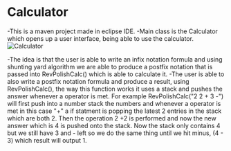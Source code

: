 # Calculator
-This is a maven project made in eclipse IDE. 
-Main class is the Calculator which opens up a user interface, being able to use the calculator.
![Calculator](https://user-images.githubusercontent.com/95189863/144626005-302c3f25-939c-4860-a669-16e15ba0ff10.JPG)

-The idea is that the user is able to write an infix notation formula and using shunting yard algorithm we are able to produce
a postfix notation that is passed into RevPolishCalc() which is able to calculate it. 
-The user is able to also write a postfix notation formula and produce a result, using RevPolishCalc(), the way this function works
it uses a stack and pushes the answer whenever a operator is met. For example RevPolishCalc("2 2 + 3 -") will first push into a number
stack the numbers and whenever a operator is met in this case "+" a if statment is popping the latest 2 entries in the stack which 
are both 2. Then the operation 2 +2 is performed and now the new answer which is 4 is pushed onto the stack. Now the stack only contains
4 but we still have 3 and - left so we do the same thing until we hit minus, (4 - 3) which result will output 1.
